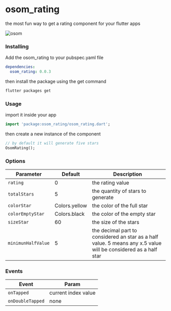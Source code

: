 # osom_rating

the most fun way to get a rating component for your flutter apps

![osom](https://user-images.githubusercontent.com/461124/51090657-3758d500-174d-11e9-9d49-1798960dc2b0.gif)

### Installing

Add the osom_rating to your pubspec.yaml file

```yaml
dependencies:
  osom_rating: 0.0.3
```

then install the package using the get command

```bash
flutter packages get
```

### Usage

import it inside your app

```dart
import 'package:osom_rating/osom_rating.dart';
```

then create a new instance of the component

```dart
// by default it will generate five stars
OsomRating();
```

### Options

| Parameter          | Default       | Description                                                                                                     |
| ------------------ | ------------- | --------------------------------------------------------------------------------------------------------------- |
| `rating`           | 0             | the rating value                                                                                                |
| `totalStars`       | 5             | the quantity of stars to generate                                                                               |
| `colorStar`        | Colors.yellow | the color of the full star                                                                                      |
| `colorEmptyStar`   | Colors.black  | the color of the empty star                                                                                     |
| `sizeStar`         | 60            | the size of the stars                                                                                           |
| `minimunHalfValue` | 5             | the decimal part to considered an star as a half value. 5 means any x.5 value will be considered as a half star |

### Events

| Event            | Param               |
| ---------------- | ------------------- |
| `onTapped`       | current index value |
| `onDoubleTapped` | none                |
